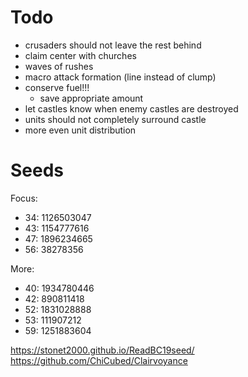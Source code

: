 # Todo
- crusaders should not leave the rest behind
- claim center with churches
- waves of rushes
- macro attack formation (line instead of clump)
- conserve fuel!!!
	- save appropriate amount
- let castles know when enemy castles are destroyed
- units should not completely surround castle
- more even unit distribution

# Seeds
Focus:

 - 34: 1126503047
 - 43: 1154777616
 - 47: 1896234665
 - 56: 38278356

More:

 - 40: 1934780446
 - 42: 890811418
 - 52: 1831028888
 - 53: 111907212
 - 59: 1251883604


https://stonet2000.github.io/ReadBC19seed/
https://github.com/ChiCubed/Clairvoyance
